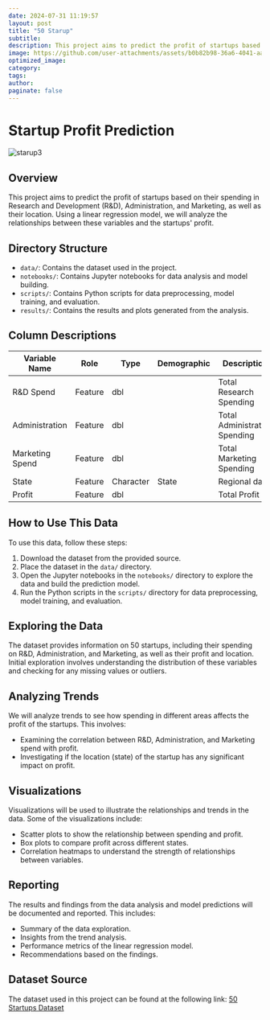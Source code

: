 ```yaml
---
date: 2024-07-31 11:19:57
layout: post
title: "50 Starup"
subtitle:
description: This project aims to predict the profit of startups based on their spending in Research and Development (R&D), Administration, and Marketing, as well as their location. Using a linear regression model, we will analyze the relationships between these variables and the startups' profit.
image: https://github.com/user-attachments/assets/b0b82b98-36a6-4041-aa79-5cfde7d4ad0e
optimized_image: 
category:
tags:
author:
paginate: false
---
```


# Startup Profit Prediction

![starup3](https://github.com/user-attachments/assets/5c3570f3-eaa7-46c7-b17b-e2940352f3cd)


## Overview
This project aims to predict the profit of startups based on their spending in Research and Development (R&D), Administration, and Marketing, as well as their location. Using a linear regression model, we will analyze the relationships between these variables and the startups' profit.

## Directory Structure
- `data/`: Contains the dataset used in the project.
- `notebooks/`: Contains Jupyter notebooks for data analysis and model building.
- `scripts/`: Contains Python scripts for data preprocessing, model training, and evaluation.
- `results/`: Contains the results and plots generated from the analysis.

## Column Descriptions
| Variable Name         | Role     | Type       | Demographic | Description                    |
|-----------------------|----------|------------|-------------|--------------------------------|
| R&D Spend             | Feature  | dbl        |             | Total Research Spending        |
| Administration        | Feature  | dbl        |             | Total Administrative Spending  |
| Marketing Spend       | Feature  | dbl        |             | Total Marketing Spending       |
| State                 | Feature  | Character  | State       | Regional data                  |
| Profit                | Feature  | dbl        |             | Total Profit                   |

## How to Use This Data
To use this data, follow these steps:
1. Download the dataset from the provided source.
2. Place the dataset in the `data/` directory.
3. Open the Jupyter notebooks in the `notebooks/` directory to explore the data and build the prediction model.
4. Run the Python scripts in the `scripts/` directory for data preprocessing, model training, and evaluation.

## Exploring the Data
The dataset provides information on 50 startups, including their spending on R&D, Administration, and Marketing, as well as their profit and location. Initial exploration involves understanding the distribution of these variables and checking for any missing values or outliers.

## Analyzing Trends
We will analyze trends to see how spending in different areas affects the profit of the startups. This involves:
- Examining the correlation between R&D, Administration, and Marketing spend with profit.
- Investigating if the location (state) of the startup has any significant impact on profit.

## Visualizations
Visualizations will be used to illustrate the relationships and trends in the data. Some of the visualizations include:
- Scatter plots to show the relationship between spending and profit.
- Box plots to compare profit across different states.
- Correlation heatmaps to understand the strength of relationships between variables.

## Reporting
The results and findings from the data analysis and model predictions will be documented and reported. This includes:
- Summary of the data exploration.
- Insights from the trend analysis.
- Performance metrics of the linear regression model.
- Recommendations based on the findings.

## Dataset Source
The dataset used in this project can be found at the following link:
[50 Startups Dataset](https://www.kaggle.com/datasets/amineoumous/50-startups-data?select=50_Startups.csv)
